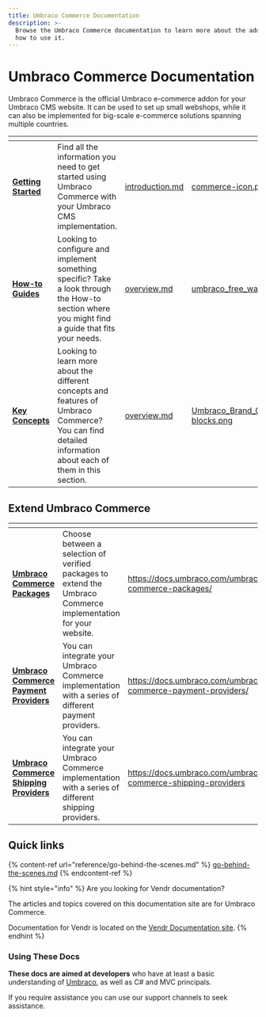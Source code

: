 ```yaml
---
title: Umbraco Commerce Documentation
description: >-
  Browse the Umbraco Commerce documentation to learn more about the addon and
  how to use it.
---
```


# Umbraco Commerce Documentation

Umbraco Commerce is the official Umbraco e-commerce addon for your Umbraco CMS website. It can be used to set up small webshops, while it can also be implemented for big-scale e-commerce solutions spanning multiple countries.

<table data-view="cards"><thead><tr><th></th><th></th><th data-hidden data-card-target data-type="content-ref"></th><th data-hidden data-card-cover data-type="files"></th></tr></thead><tbody><tr><td><a href="https://docs.umbraco.com/umbraco-commerce/v/12.commerce.latest/getting-started/introduction"><strong>Getting Started</strong></a></td><td>Find all the information you need to get started using Umbraco Commerce with your Umbraco CMS implementation.</td><td><a href="getting-started/introduction.md">introduction.md</a></td><td><a href=".gitbook/assets/commerce-icon.png">commerce-icon.png</a></td></tr><tr><td><a href="https://docs.umbraco.com/umbraco-commerce/v/12.commerce.latest/how-to-guides/overview"><strong>How-to Guides</strong></a></td><td>Looking to configure and implement something specific? Take a look through the How-to section where you might find a guide that fits your needs.</td><td><a href="how-to-guides/overview.md">overview.md</a></td><td><a href=".gitbook/assets/umbraco_free_way_01.png">umbraco_free_way_01.png</a></td></tr><tr><td><a href="https://docs.umbraco.com/umbraco-commerce/v/12.commerce.latest/key-concepts/overview"><strong>Key Concepts</strong></a></td><td>Looking to learn more about the different concepts and features of Umbraco Commerce? You can find detailed information about each of them in this section.</td><td><a href="key-concepts/overview.md">overview.md</a></td><td><a href=".gitbook/assets/Umbraco_Brand_Guidelines_2020_28_Illustration blocks.png">Umbraco_Brand_Guidelines_2020_28_Illustration blocks.png</a></td></tr></tbody></table>

## Extend Umbraco Commerce

<table data-card-size="large" data-view="cards"><thead><tr><th></th><th></th><th data-hidden data-card-target data-type="content-ref"></th></tr></thead><tbody><tr><td><a href="https://docs.umbraco.com/umbraco-commerce-packages/"><strong>Umbraco Commerce Packages</strong></a></td><td>Choose between a selection of verified packages to extend the Umbraco Commerce implementation for your website.</td><td><a href="https://docs.umbraco.com/umbraco-commerce-packages/">https://docs.umbraco.com/umbraco-commerce-packages/</a></td></tr><tr><td><a href="https://docs.umbraco.com/umbraco-commerce-payment-providers/"><strong>Umbraco Commerce Payment Providers</strong></a></td><td>You can integrate your Umbraco Commerce implementation with a series of different payment providers.</td><td><a href="https://docs.umbraco.com/umbraco-commerce-payment-providers/">https://docs.umbraco.com/umbraco-commerce-payment-providers/</a></td></tr><tr><td><a href="https://docs.umbraco.com/umbraco-commerce-shipping-providers"><strong>Umbraco Commerce Shipping Providers</strong></a></td><td>You can integrate your Umbraco Commerce implementation with a series of different shipping providers.</td><td><a href="https://docs.umbraco.com/umbraco-commerce-shipping-providers">https://docs.umbraco.com/umbraco-commerce-shipping-providers</a></td></tr></tbody></table>

## Quick links

{% content-ref url="reference/go-behind-the-scenes.md" %}
[go-behind-the-scenes.md](reference/go-behind-the-scenes.md)
{% endcontent-ref %}

{% hint style="info" %}
Are you looking for Vendr documentation?

The articles and topics covered on this documentation site are for Umbraco Commerce.

Documentation for Vendr is located on the [Vendr Documentation site](https://vendr.net/docs/).
{% endhint %}

### Using These Docs

**These docs are aimed at developers** who have at least a basic understanding of [Umbraco](https://umbraco.com), as well as C# and MVC principals.

If you require assistance you can use our support channels to seek assistance.

